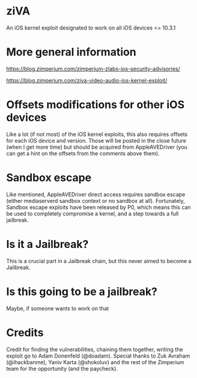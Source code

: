 # ziVA
An iOS kernel exploit designated to work on all iOS devices &lt;= 10.3.1

# More general information
https://blog.zimperium.com/zimperium-zlabs-ios-security-advisories/

https://blog.zimperium.com/ziva-video-audio-ios-kernel-exploit/

# Offsets modifications for other iOS devices
Like a lot (if not most) of the iOS kernel exploits, this also requires offsets for each iOS device and version. 
Those will be posted in the close future (when I get more time) but should be acquired from AppleAVEDriver (you can get a hint on the offsets from the comments above them).

# Sandbox escape
Like mentioned, AppleAVEDriver direct access requires sandbox escape (either mediaserverd sandbox context or no sandbox at all).
Fortunately, Sandbox escape exploits have been released by P0, which means this can be used to completely compromise a kernel, and a step towards a full jailbreak.

# Is it a Jailbreak?
This is a crucial part in a Jailbreak chain, but this never aimed to become a Jailbreak.

# Is this going to be a jailbreak?
Maybe, if someone wants to work on that

# Credits
Credit for finding the vulnerabilities, chaining them together, writing the exploit go to Adam Donenfeld (@doadam).
Special thanks to Zuk Avraham (@ihackbanme), Yaniv Karta (@shokoluv) and the rest of the Zimperium team for the opportunity (and the paycheck).
